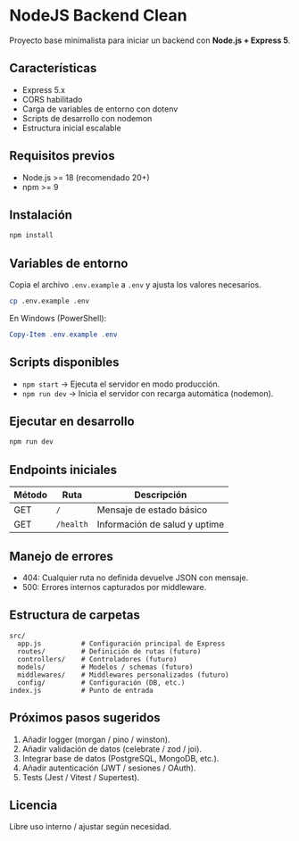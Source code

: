 # NodeJS Backend Clean

Proyecto base minimalista para iniciar un backend con **Node.js + Express 5**.

## Características
- Express 5.x
- CORS habilitado
- Carga de variables de entorno con dotenv
- Scripts de desarrollo con nodemon
- Estructura inicial escalable

## Requisitos previos
- Node.js >= 18 (recomendado 20+)
- npm >= 9

## Instalación
```bash
npm install
```

## Variables de entorno
Copia el archivo `.env.example` a `.env` y ajusta los valores necesarios.

```bash
cp .env.example .env
```
En Windows (PowerShell):
```powershell
Copy-Item .env.example .env
```

## Scripts disponibles
- `npm start` -> Ejecuta el servidor en modo producción.
- `npm run dev` -> Inicia el servidor con recarga automática (nodemon).

## Ejecutar en desarrollo
```bash
npm run dev
```

## Endpoints iniciales
| Método | Ruta      | Descripción                           |
|--------|-----------|---------------------------------------|
| GET    | `/`       | Mensaje de estado básico              |
| GET    | `/health` | Información de salud y uptime         |

## Manejo de errores
- 404: Cualquier ruta no definida devuelve JSON con mensaje.
- 500: Errores internos capturados por middleware.

## Estructura de carpetas
```
src/
  app.js          # Configuración principal de Express
  routes/         # Definición de rutas (futuro)
  controllers/    # Controladores (futuro)
  models/         # Modelos / schemas (futuro)
  middlewares/    # Middlewares personalizados (futuro)
  config/         # Configuración (DB, etc.)
index.js          # Punto de entrada
```

## Próximos pasos sugeridos
1. Añadir logger (morgan / pino / winston).
2. Añadir validación de datos (celebrate / zod / joi).
3. Integrar base de datos (PostgreSQL, MongoDB, etc.).
4. Añadir autenticación (JWT / sesiones / OAuth).
5. Tests (Jest / Vitest / Supertest).

## Licencia
Libre uso interno / ajustar según necesidad.
